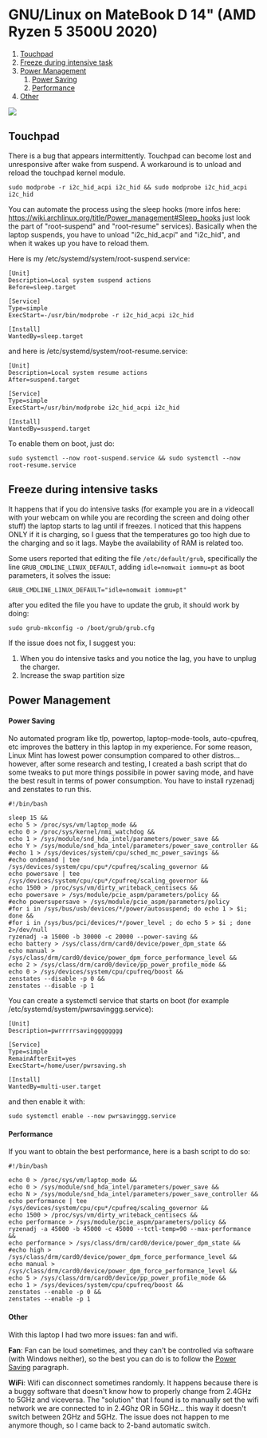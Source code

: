 # GNU/Linux on MateBook D 14" (AMD Ryzen 5 3500U 2020)
1. [Touchpad](#Touchpad)
2. [Freeze during intensive task](#Freeze)
3. [Power Management](#Power_Management)
    1. [Power Saving](#Power_Saving)
    2. [Performance](#Performance)
4. [Other](#Other)

![](https://www.sceltanotebook.it/images/stories/huawei-matebook-d-14-2020/huawei-matebook-d-14-2020.webp)



<a name="Touchpad"></a>
## Touchpad

There is a bug that appears intermittently. Touchpad can become lost and unresponsive after wake from suspend.
A workaround is to unload and reload the touchpad kernel module.
```
sudo modprobe -r i2c_hid_acpi i2c_hid && sudo modprobe i2c_hid_acpi i2c_hid
```

You can automate the process using the sleep hooks (more infos here: https://wiki.archlinux.org/title/Power_management#Sleep_hooks just look the part of "root-suspend" and "root-resume" services). Basically when the laptop suspends, you have to unload "i2c_hid_acpi" and "i2c_hid", and when it wakes up you have to reload them.

Here is my /etc/systemd/system/root-suspend.service:
```
[Unit]
Description=Local system suspend actions
Before=sleep.target

[Service]
Type=simple
ExecStart=-/usr/bin/modprobe -r i2c_hid_acpi i2c_hid

[Install]
WantedBy=sleep.target
```

and here is /etc/systemd/system/root-resume.service:
```
[Unit]
Description=Local system resume actions
After=suspend.target

[Service]
Type=simple
ExecStart=/usr/bin/modprobe i2c_hid_acpi i2c_hid

[Install]
WantedBy=suspend.target
```

To enable them on boot, just do:
```
sudo systemctl --now root-suspend.service && sudo systemctl --now root-resume.service
```



<a name="Freeze"></a>
## Freeze during intensive tasks
It happens that if you do intensive tasks (for example you are in a videocall with your webcam on while you are recording the screen and doing other stuff) the laptop starts to lag until if freezes. I noticed that this happens ONLY if it is charging, so I guess that the temperatures go too high due to the charging and so it lags. Maybe the availability of RAM is related too.

Some users reported that editing the file ```/etc/default/grub```, specifically the line ```GRUB_CMDLINE_LINUX_DEFAULT```, adding ```idle=nomwait iommu=pt``` as boot parameters, it solves the issue:
```
GRUB_CMDLINE_LINUX_DEFAULT="idle=nomwait iommu=pt"
```
after you edited the file you have to update the grub, it should work by doing:
```
sudo grub-mkconfig -o /boot/grub/grub.cfg
```

If the issue does not fix, I suggest you:
1) When you do intensive tasks and you notice the lag, you have to unplug the charger. 
2) Increase the swap partition size




<a name="Power_Management"></a>
## Power Management


<a name="Power_Saving"></a>
#### Power Saving

No automated program like tlp, powertop, laptop-mode-tools, auto-cpufreq, etc improves the battery in this laptop in my experience.
For some reason, Linux Mint has lowest power consumption compared to other distros... however, after some research and testing, I created a bash script that do some tweaks to put more things possibile in power saving mode, and have the best result in terms of power consumption. You have to install ryzenadj and zenstates to run this.
```
#!/bin/bash

sleep 15 &&
echo 5 > /proc/sys/vm/laptop_mode &&
echo 0 > /proc/sys/kernel/nmi_watchdog &&
echo 1 > /sys/module/snd_hda_intel/parameters/power_save &&
echo Y > /sys/module/snd_hda_intel/parameters/power_save_controller &&
#echo 1 > /sys/devices/system/cpu/sched_mc_power_savings &&
#echo ondemand | tee /sys/devices/system/cpu/cpu*/cpufreq/scaling_governor &&
echo powersave | tee /sys/devices/system/cpu/cpu*/cpufreq/scaling_governor &&
echo 1500 > /proc/sys/vm/dirty_writeback_centisecs &&
echo powersave > /sys/module/pcie_aspm/parameters/policy &&
#echo powersupersave > /sys/module/pcie_aspm/parameters/policy
#for i in /sys/bus/usb/devices/*/power/autosuspend; do echo 1 > $i; done &&
#for i in /sys/bus/pci/devices/*/power_level ; do echo 5 > $i ; done 2>/dev/null
ryzenadj -a 15000 -b 30000 -c 20000 --power-saving &&
echo battery > /sys/class/drm/card0/device/power_dpm_state &&
echo manual > /sys/class/drm/card0/device/power_dpm_force_performance_level &&
echo 2 > /sys/class/drm/card0/device/pp_power_profile_mode &&
echo 0 > /sys/devices/system/cpu/cpufreq/boost &&
zenstates --disable -p 0 &&
zenstates --disable -p 1
```

You can create a systemctl service that starts on boot (for example /etc/systemd/system/pwrsavinggg.service):
```
[Unit]
Description=pwrrrrrsavingggggggg

[Service]
Type=simple
RemainAfterExit=yes
ExecStart=/home/user/pwrsaving.sh

[Install]
WantedBy=multi-user.target
```

and then enable it with:
```
sudo systemctl enable --now pwrsavinggg.service
```

<a name="Performance"></a>
#### Performance

If you want to obtain the best performance, here is a bash script to do so:
```
#!/bin/bash

echo 0 > /proc/sys/vm/laptop_mode &&
echo 0 > /sys/module/snd_hda_intel/parameters/power_save &&
echo N > /sys/module/snd_hda_intel/parameters/power_save_controller &&
echo performance | tee /sys/devices/system/cpu/cpu*/cpufreq/scaling_governor &&
echo 1500 > /proc/sys/vm/dirty_writeback_centisecs &&
echo performance > /sys/module/pcie_aspm/parameters/policy &&
ryzenadj -a 45000 -b 45000 -c 45000 --tctl-temp=90 --max-performance &&
echo performance > /sys/class/drm/card0/device/power_dpm_state &&
#echo high > /sys/class/drm/card0/device/power_dpm_force_performance_level &&
echo manual > /sys/class/drm/card0/device/power_dpm_force_performance_level &&
echo 5 > /sys/class/drm/card0/device/pp_power_profile_mode &&
echo 1 > /sys/devices/system/cpu/cpufreq/boost &&
zenstates --enable -p 0 &&
zenstates --enable -p 1
```



<a name="Other"></a>
#### Other
With this laptop I had two more issues: fan and wifi.

**Fan**:
Fan can be loud sometimes, and they can't be controlled via software (with Windows neither), so the best you can do is to follow the [Power Saving](#Power_Saving) paragraph.

**WiFi**:
Wifi can disconnect sometimes randomly. It happens because there is a buggy software that doesn't know how to properly change from 2.4GHz to 5GHz and viceversa. The "solution" that I found is to manually set the wifi network we are connected to in 2.4Ghz OR in 5GHz... this way it doesn't switch between 2GHz and 5GHz. The issue does not happen to me anymore though, so I came back to 2-band automatic switch.
